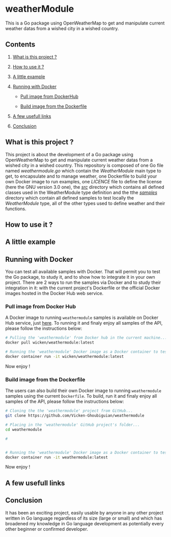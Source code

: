 # weatherModule

This is a Go package using OpenWeatherMap to get and manipulate current weather datas from a wished city in a wished country.

## Contents

1. [What is this project ?](#what_is_this_project)

2. [How to use it ?](#how_to_use_it)

3. [A little example](#a_little_example)

4. [Running with Docker](#running_with_docker)

	* [Pull image from DockerHub](#pull_image_from_dockerhub)

	* [Build image from the Dockerfile](#build_image_from_dockerfile)

5. [A few usefull links](#a_few_usefull_links)

6. [Conclusion](#conclusion)

<a name="what_is_this_project"></a>
## What is this project ?

This project is about the development of a Go package using OpenWeatherMap to get and manipulate current weather datas from a wished city in a wished country.
This repository is composed of one Go file named *weathermodule.go* which contain the *WeatherModule* main type to get, to encapsulate and to manage weather, one Dockerfile to build your own Docker image to run examples, one *LICENCE* file to define the license (here the GNU version 3.0 one), the [*src*](https://github.com/Vicken-Ghoubiguian/weathermodule/tree/master/src) directory which contains all defined classes used in the WeatherModule type definition and the tthe [*samples*](https://github.com/Vicken-Ghoubiguian/weathermodule/tree/master/samples) directory which contain all defined samples to test locally the *WeatherModule* type, all of the other types used to define weather and their functions.

<a name="how_to_use_it"></a>
## How to use it ?

<a name="a_little_example"></a>
## A little example

<a name="running_with_docker"></a>
## Running with Docker

You can test all available samples with Docker. That will permit you to test the Go package, to study it, and to show how to integrate it in your own project. There are 2 ways to run the samples via Docker and to study their integration in it: with the current project's Dockerfile or the official Docker images hosted in the Docker Hub web service.

<a name="pull_image_from_dockerhub"></a>
### Pull image from Docker Hub

A Docker image to running `weathermodule` samples is available on Docker Hub service, just [here](https://hub.docker.com/r/wicken/weathermodule).
To running it and finaly enjoy all samples of the API, please follow the instructions below:

```bash
# Pulling the 'weathermodule' from Docker hub in the current machine...
docker pull wicken/weathermodule:latest

# Running the 'weathermodule' Docker image as a Docker container to test all of the Go samples...
docker container run -it wicken/weathermodule:latest
```

Now enjoy !

<a name="build_image_from_dockerfile"></a>
### Build image from the Dockerfile

The users can also build their own Docker image to running `weathermodule` samples using the current `Dockerfile`.
To build, run it and finaly enjoy all samples of the API, please follow the instructions below:

```bash
# Cloning the the 'weathermodule' project from GitHub...
git clone https://github.com/Vicken-Ghoubiguian/weathermodule

# Placing in the 'weathermodule' GitHub project's folder...
cd weathermodule

# 


# Running the 'weathermodule' Docker image as a Docker container to test all of the Go samples...
docker container run -it weathermodule:latest
```

Now enjoy !

<a name="a_few_usefull_links"></a>
## A few usefull links

<a name="conclusion"></a>
## Conclusion

It has been an exciting project, easily usable by anyone in any other project written in Go language regardless of its size (large or small) and which has broadened my knowledge in Go language development as potentially every other beginner or confirmed developer.
